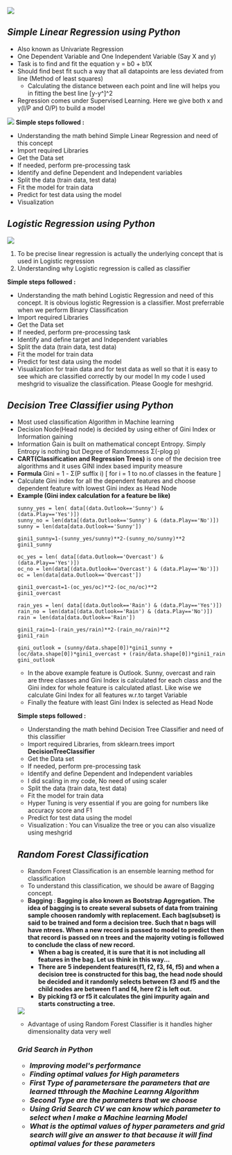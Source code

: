 <img src='https://imarticus.org/wp-content/uploads/2018/07/machine-learning.png'>

<h2><b><i>Simple Linear Regression using Python</i></b></h2>

* Also known as Univariate Regression
* One Dependent Variable and One Independent Variable (Say X and y)
* Task is to find and fit the equation y = b0 + b1X 
* Should find best fit such a way that all datapoints are less deviated from line (Method of least squares)
  * Calculating the distance between each point and line will helps you in fitting the best line [y-y^]^2
* Regression comes under Supervised Learning. Here we give both x and y(I/P and O/P) to build a model
<img src ='https://seaborn.pydata.org/_images/seaborn-regplot-1.png'>
<b>Simple steps followed :</b>
<ul> <li> Understanding the math behind Simple Linear Regression and need of this concept</li>
<li> Import required Libraries</li>
<li> Get the Data set</li>
<li> If needed, perform pre-processing task</li>
<li> Identify and define Dependent and Independent variables</li>
<li> Split the data (train data, test data)</li>
<li> Fit the model for train data</li>
<li> Predict for test data using the model</li>
<li> Visualization</li> </ul>
 

<h2><b><i>Logistic Regression using Python</i></b></h2>
<img src = 'https://s3.amazonaws.com/assets.datacamp.com/blog_assets/Preprocessing+ML/content_lr_2.png'>
<ol>
<li>To be precise linear regression is actually the underlying concept that is used in Logistic regression
<li>Understanding why Logistic regression is called as classifier </ol>

<b>Simple steps followed :</b>
<ul> <li> Understanding the math behind Logistic Regression and need of this concept. It is obvious logistic Regression is a classifier.
   Most preferrable when we perform Binary Classification</li>
<li> Import required Libraries</li>
<li> Get the Data set</li>
<li> If needed, perform pre-processing task</li>
<li> Identify and define target and Independent variables</li>
<li> Split the data (train data, test data)</li>
<li> Fit the model for train data</li>
<li> Predict for test data using the model</li>
<li> Visualization for train data and for test data as well so that it is easy to see which are classified correctly by our model
   In my code I used meshgrid to visualize the classification. Please Google for meshgrid.</li> </ul>


<h2><b><i>Decision Tree Classifier using Python</i></b></h2>
<ul><li> Most used classification Algorithm in Machine learning
<li> Decision Node(Head node) is decided by using either of Gini Index or Information gaining</li>
<li> Information Gain is built on mathematical concept Entropy. Simply Entropy is nothing but Degree of Randomness 
     Σ(-plog p)</li>
<li> <b>CART(Classification and Regression Trees)</b> is one of the decision tree algorithms and it uses GINI index based impurity            measure</li>
<li> <b>Formula</b> Gini = 1 - Σ(P suffix i) [ for i = 1 to no.of classes in the feature ] </li>
<li> Calculate Gini index for all the dependent features and choose dependent feature with lowest Gini index as Head Node</li>
<li> <b>Example (Gini index calculation for a feature be like)</b></li>
 
    sunny_yes = len( data[(data.Outlook=='Sunny') & (data.Play=='Yes')])
    sunny_no = len(data[(data.Outlook=='Sunny') & (data.Play=='No')])
    sunny = len(data[data.Outlook=='Sunny'])
    
    gini1_sunny=1-(sunny_yes/sunny)**2-(sunny_no/sunny)**2
    gini1_sunny
    
    oc_yes = len( data[(data.Outlook=='Overcast') & (data.Play=='Yes')])
    oc_no = len(data[(data.Outlook=='Overcast') & (data.Play=='No')])
    oc = len(data[data.Outlook=='Overcast'])

    gini1_overcast=1-(oc_yes/oc)**2-(oc_no/oc)**2
    gini1_overcast
    
    rain_yes = len( data[(data.Outlook=='Rain') & (data.Play=='Yes')])
    rain_no = len(data[(data.Outlook=='Rain') & (data.Play=='No')])
    rain = len(data[data.Outlook=='Rain'])

    gini1_rain=1-(rain_yes/rain)**2-(rain_no/rain)**2
    gini1_rain
    
    gini_outlook = (sunny/data.shape[0])*gini1_sunny + (oc/data.shape[0])*gini1_overcast + (rain/data.shape[0])*gini1_rain
    gini_outlook
* In the above example feature is Outlook. Sunny, overcast and rain are three classes and Gini Index is calculated for each class      and the Gini index for whole feature is calculated atlast. Like wise we calculate Gini Index for all features w.r.to target              Variable
* Finally the feature with least Gini Index is selected as Head Node
 
<b>Simple steps followed :</b>
<ul><li> Understanding the math behind Decision Tree Classifier and need of this classifier</li>
<li> Import required Libraries, from sklearn.trees import <b>DecisionTreeClassifier</b></li>
<li> Get the Data set</li>
<li> If needed, perform pre-processing task</li>
<li> Identify and define Dependent and Independent variables</li>
<li> I did scaling in my code, No need of using scaler</li> 
<li> Split the data (train data, test data)</li>
<li> Fit the model for train data</li>
<li> Hyper Tuning is very essential if you are going for numbers like accuracy score and F1</li> 
<li> Predict for test data using the model</li>
<li> Visualization : You can Visualize the tree or you can also visualize using meshgrid</li> </ul>
    
<h2><b><i>Random Forest Classification</i></b></h2>    

* Random Forest Classification is an ensemble learning method for classification
* To understand this classification, we should be aware of Bagging concept.
* <b>Bagging : Bagging is also known as Bootstrap Aggregation. The idea of bagging is to create several subsets of data
  from training sample choosen randomly with replacement. Each bag(subset) is said to be trained and form a decision tree. 
  Such that n bags will have ntrees. When a new record is passed to model to predict then that record is passed on n trees
  and the majority voting is followed to conclude the class of new record.
  * When a bag is created, it is sure that it is not including all features in the bag. Let us think in this way...
  * There are 5 independent features(f1, f2, f3, f4, f5) and when a decision tree is constructed for this bag, the head node 
    should be decided and it randomly selects between f3 and f5 and the child nodes are between f1 and f4, here f2 is left out.
  * By picking f3 or f5 it calculates the gini impurity again and starts constructing a tree.</b>
 <img src='https://prachimjoshi.files.wordpress.com/2015/07/screen_shot_2010-12-03_at_5-46-21_pm.png'>
 
  * Advantage of using Random Forest Classifier is it handles higher dimensionality data very well

<h3><b><i>Grid Search in Python
 
* Improving model's performance
* Finding optimal values for High parameters
* First Type of parametersare the parameters that are learned tthrough the Machine Learnng Algorithm
* Second Type are the parameters that we choose
* Using <b>Grid Search CV</b> we can know which parameter to select when I make a Machine learning Model
* What is the optimal values of hyper parameters and grid search will give an answer to that because it will find optimal values for
  these parameters
